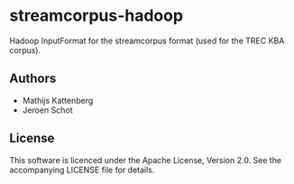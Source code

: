streamcorpus-hadoop
===================

Hadoop InputFormat for the streamcorpus format (used for the TREC KBA corpus). 

Authors
-------

 - Mathijs Kattenberg
 - Jeroen Schot

License
-------

This software is licenced under the Apache License, Version 2.0.
See the accompanying LICENSE file for details.
